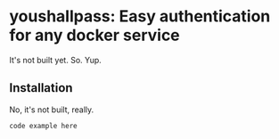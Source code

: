# youshallpass: Easy authentication for any docker service

It's not built yet. So. Yup.

## Installation

No, it's not built, really.

```
code example here
```



